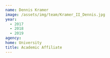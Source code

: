 ```yaml
---
name: Dennis Kramer
image: /assets/img/team/Kramer_II_Dennis.jpg
year: 
  - 2017
  - 2018
  - 2019
agency:  
home: University
title: Academic Affiliate
---
```


